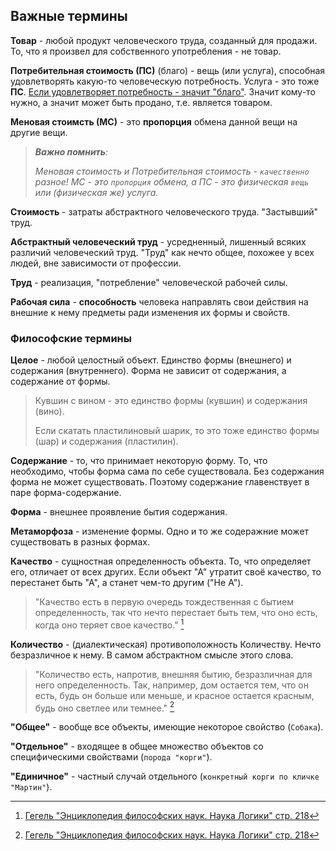## Важные термины

**Товар** - любой продукт человеческого труда, созданный для продажи.
    То, что я произвел для собственного употребления - не товар.

**Потребительная стоимость (ПС)** (благо) - вещь (или услуга), способная удовлетворять какую-то человеческую потребность. 
    Услуга - это тоже **ПС**. [Если удовлетворяет потребность - значит "благо"](https://www.esperanto.mv.ru/Marksismo/Kapital1/kapital1-01.html#p82:~:text=%D0%9F%D1%80%D0%B8%D1%80%D0%BE%D0%B4%D0%B0%20%D1%8D%D1%82%D0%B8%D1%85%20%D0%BF%D0%BE%D1%82%D1%80%D0%B5%D0%B1%D0%BD%D0%BE%D1%81%D1%82%D0%B5%D0%B9,%D0%BA%D0%B0%D0%BA%20%D1%81%D1%80%D0%B5%D0%B4%D1%81%D1%82%D0%B2%D0%BE%20%D0%BF%D1%80%D0%BE%D0%B8%D0%B7%D0%B2%D0%BE%D0%B4%D1%81%D1%82%D0%B2%D0%B0.). Значит кому-то нужно, а значит может быть продано, т.е. является товаром.

**Меновая стоимсть (МС)** - это **пропорция** обмена данной вещи на другие вещи.
>***Важно помнить**:*
>
>*Меновая стоимость и Потребительная стоимость - `качественно` разное! МС - это `пропорция` обмена, а ПС - это физическая `вещь` или (физическая же) услуга.*

**Стоимость** - затраты абстрактного человеческого труда. "Застывший" труд.

**Абстрактный человеческий труд** - усредненный, лишенный всяких различий человеческий труд. "Труд" как нечто общее, похожее у всех людей, вне зависимости от профессии.

**Труд** - реализация, "потребление" человеческой рабочей силы. 

**Рабочая сила** - **способность** человека направлять свои действия на внешние к нему предметы ради изменения их формы и свойств. 



### Философские термины

**Целое** - любой целостный объект. Единство формы (внешнего) и содержания (внутреннего). Форма не зависит от содержания, а содержание от формы.

<!-- <details>
  <summary>Примеры</summary> -->

>Кувшин с вином - это единство формы (кувшин) и содержания (вино). 
>
>Если скатать пластилиновый шарик, то это тоже единство формы (шар) и содержания (пластилин).

<!-- </details> -->


**Содержание** - то, что принимает некоторую форму. То, что необходимо, чтобы форма сама по себе существовала. Без содержания форма не может существовать. Поэтому содержание главенствует в паре форма-содержание.

**Форма** - внешнее проявление бытия содержания. 

**Метаморфоза** - изменение формы. Одно и то же содеражние может существовать в разных формах.



**Качество** - сущностная определенность объекта. То, что определяет его, отличает от всех других. Если объект "А" утратит своё качество, то перестанет быть "А", а станет чем-то другим ("Не А").

> "Качество есть в первую очередь тождественная с бытием определенность, так что нечто перестает быть тем, что оно есть, когда оно теряет свое качество." [^1]

**Количество** - (диалектическая) противоположность Количеству. Нечто безразличное к нему. В самом абстрактном смысле этого слова. 

> "Количество есть, напротив, внешняя бытию, безразличная для него определенность. Так, например, дом остается тем, что он есть, будь он больше или меньше, и красное остается красным, будь оно светлее или темнее." [^1]

**"Общее"** - вообще все объекты, имеющие некоторое свойство (`Собака`).

**"Отдельное"** - входящее в общее множество объектов со специфическими свойствами (`порода "корги"`).

**"Единичное"** - частный случай отдельного (`конкретный корги по кличке "Мартин"`).






[^1]:[Гегель "Энциклопедия философских наук. Наука Логики" стр. 218](https://www.philosophy.ru/library/entsiklopediya-filosofskikh-nauk-t-1/)